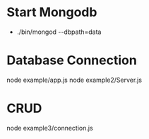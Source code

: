 # Start Mongodb 
- ./bin/mongod --dbpath=data
  
# Database Connection
node example/app.js
node example2/Server.js

# CRUD
node example3/connection.js
